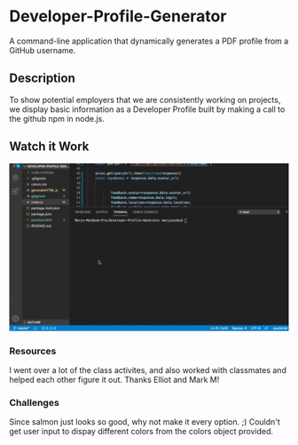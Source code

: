 # Developer-Profile-Generator
A command-line application that dynamically generates a PDF profile from a GitHub username.

## Description
To show potential employers that we are consistently working on projects, we display basic information as a Developer Profile built by making a call to the github npm in node.js. 

## Watch it Work
![Generator Demo](https://github.com/TheMaryJacobs/Developer-Profile-Generator/blob/master/assets/LookItWorks.gif)


### Resources
I went over a lot of the class activites, and also worked with classmates and helped each other figure it out. Thanks Elliot and Mark M! 

### Challenges
Since salmon just looks so good, why not make it every option. ;)
Couldn't get user input to dispay different colors from the colors object provided. 
